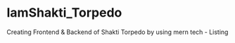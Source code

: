 # IamShakti_Torpedo
Creating Frontend &amp; Backend of Shakti Torpedo by using mern tech - Listing 

